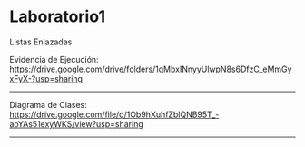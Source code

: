 # Laboratorio1
Listas Enlazadas

Evidencia de Ejecución: https://drive.google.com/drive/folders/1qMbxINnyyUlwpN8s6DfzC_eMmGyxFyX-?usp=sharing

-----

Diagrama de Clases: https://drive.google.com/file/d/1Ob9hXuhfZblQNB95T_-aoYAs51exyWKS/view?usp=sharing

-----




